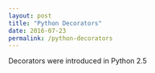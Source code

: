 ```yaml
---
layout: post
title: "Python Decorators"
date: 2016-07-23
permalink: /python-decorators
---
```


Decorators were introduced in Python 2.5

